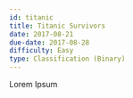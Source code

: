 ```yaml
---
id: titanic
title: Titanic Survivors
date: 2017-08-21
due-date: 2017-08-28
difficulty: Easy
type: Classification (Binary)
---
```


Lorem Ipsum
